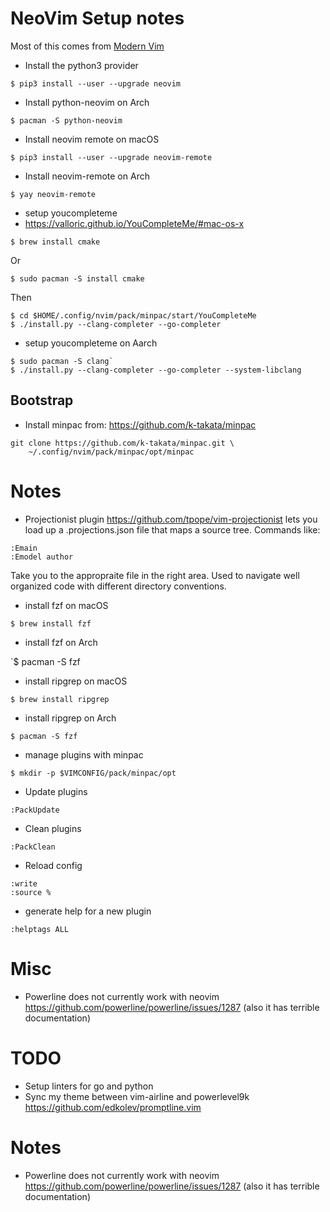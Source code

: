 # NeoVim Setup notes
Most of this comes from [Modern Vim](https://pragprog.com/book/modvim/modern-vim)

* Install the python3 provider

`$ pip3 install --user --upgrade neovim`

* Install python-neovim on Arch

`$ pacman -S python-neovim`

* Install neovim remote on macOS

`$ pip3 install --user --upgrade neovim-remote`

* Install neovim-remote on Arch

`$ yay neovim-remote`

* setup youcompleteme
* https://valloric.github.io/YouCompleteMe/#mac-os-x

`$ brew install cmake`

Or

`$ sudo pacman -S install cmake`

Then
```
$ cd $HOME/.config/nvim/pack/minpac/start/YouCompleteMe
$ ./install.py --clang-completer --go-completer
```

* setup youcompleteme on Aarch
```
$ sudo pacman -S clang`
$ ./install.py --clang-completer --go-completer --system-libclang
```

## Bootstrap
* Install minpac from: https://github.com/k-takata/minpac
```
git clone https://github.com/k-takata/minpac.git \
    ~/.config/nvim/pack/minpac/opt/minpac
```

# Notes

* Projectionist plugin
https://github.com/tpope/vim-projectionist
lets you load up a .projections.json file that maps a source tree.
Commands like:
```
:Emain
:Emodel author
```
Take you to the appropraite file in the right area. Used to navigate well organized 
code with different directory conventions.

* install fzf on macOS

`$ brew install fzf`

* install fzf on Arch

`$ pacman -S fzf

* install ripgrep on macOS

`$ brew install ripgrep`

* install ripgrep on Arch

`$ pacman -S fzf`

* manage plugins with minpac

`$ mkdir -p $VIMCONFIG/pack/minpac/opt`

* Update plugins

`:PackUpdate`

* Clean plugins

`:PackClean`

* Reload config
```
:write
:source %
```

* generate help for a new plugin

`:helptags ALL`

# Misc
* Powerline does not currently work with neovim https://github.com/powerline/powerline/issues/1287 (also it has terrible documentation)

# TODO
* Setup linters for go and python
* Sync my theme between vim-airline and powerlevel9k
    https://github.com/edkolev/promptline.vim

# Notes
* Powerline does not currently work with neovim https://github.com/powerline/powerline/issues/1287 (also it has terrible documentation)
